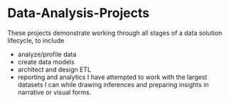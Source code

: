 # Data-Analysis-Projects

These projects demonstrate working through all stages of a data solution lifecycle, to include
- analyze/profile data
- create data models 
- architect and design ETL
- reporting and analytics
I have attempted to work with the largest datasets I can while drawing inferences and preparing insights in narrative or visual forms. 
